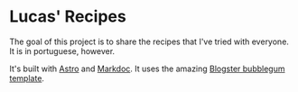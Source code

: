 # Lucas' Recipes

The goal of this project is to share the recipes that I've tried with everyone.
It is in portuguese, however.

It's built with [Astro](https://astro.build) and [Markdoc](https://markdoc.dev).
It uses the amazing
[Blogster bubblegum template](https://github.com/flexdinesh/blogster).
